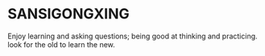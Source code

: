 # SANSIGONGXING
Enjoy learning and asking questions; being good at thinking and practicing. look for the old to learn the new.
 
